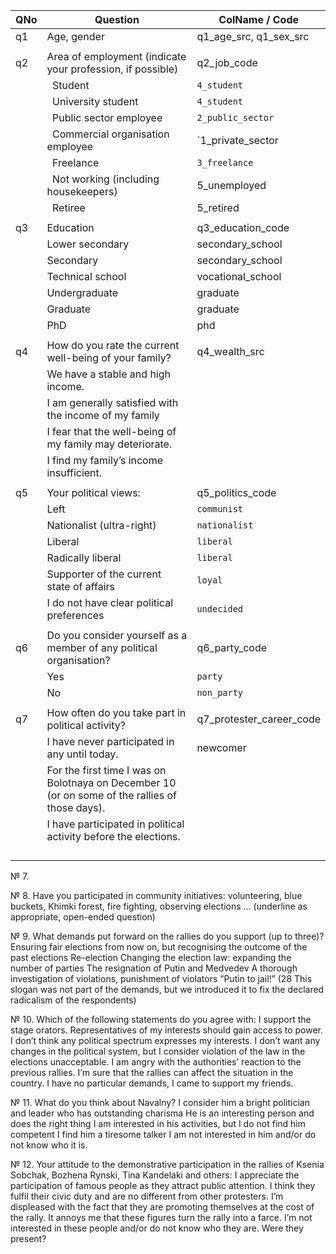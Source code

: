 | QNo  | Question | ColName / Code |
| ------------- | ------------- |------------- |
| q1 | Age, gender | q1_age_src, q1_sex_src |
| | | |
| q2 | Area of employment (indicate your profession, if possible) | q2_job_code |
| | &nbsp; Student | `4_student` |
| | &nbsp; University student | `4_student` |
| | &nbsp; Public sector employee | `2_public_sector` |
| | &nbsp; Commercial organisation employee | `1_private_sector |
| | &nbsp; Freelance | `3_freelance` |
| | &nbsp; Not working (including housekeepers) |  5_unemployed |
| | &nbsp; Retiree | 5_retired |
| | | |
| q3 | Education | q3_education_code |
| | Lower secondary | secondary_school |
| | Secondary | secondary_school |
| | Technical school | vocational_school |
| | Undergraduate | graduate |
| | Graduate | graduate |
| | PhD | phd |
| | | |
| q4 | How do you rate the current well-being of your family? | q4_wealth_src |
| | We have a stable and high income. |  |
| | I am generally satisfied with the income of my family |  |
| | I fear that the well-being of my family may deteriorate. |  |
| | I find my family’s income insufficient. |  |
| | | |
| q5 | Your political views: | q5_politics_code |
| | Left | `communist` |
| | Nationalist (ultra-right) | `nationalist` |
| | Liberal | `liberal` |
| | Radically liberal | `liberal` |
| | Supporter of the current state of affairs | `loyal` |
| | I do not have clear political preferences | `undecided` |
| | | |
| q6 | Do you consider yourself as a member of any political organisation? | q6_party_code |
| | Yes | `party` |
| | No | `non_party` |
| | | |
| q7 | How often do you take part in political activity? | q7_protester_career_code |
| | I have never participated in any until today. | newcomer |
| | For the first time I was on Bolotnaya on December 10 (or on some of the rallies of those days). |  |
| | I have participated in political activity before the elections. |  |
| |  |  |
| |  |  |
| |  |  |
| |  |  |

№ 7. 

№ 8. Have you participated in community initiatives: volunteering, blue buckets, Khimki forest, fire fighting, observing elections ... (underline as appropriate, open-ended question)

№ 9. What demands put forward on the rallies do you support (up to three)?
Ensuring fair elections from now on, but recognising the outcome of the past elections
Re-election
Changing the election law: expanding the number of parties
The resignation of Putin and Medvedev
A thorough investigation of violations, punishment of violators
“Putin to jail!” (28 This slogan was not part of the demands, but we introduced it to fix the declared radicalism of the respondents)

№ 10. Which of the following statements do you agree with:
I support the stage orators.
Representatives of my interests should gain access to power.
I don’t think any political spectrum expresses my interests.
I don’t want any changes in the political system, but I consider violation of the law in the elections unacceptable.
I am angry with the authorities’ reaction to the previous rallies.
I’m sure that the rallies can affect the situation in the country.
I have no particular demands, I came to support my friends.

№ 11. What do you think about Navalny?
I consider him a bright politician and leader who has outstanding charisma
He is an interesting person and does the right thing
I am interested in his activities, but I do not find him competent
I find him a tiresome talker
I am not interested in him and/or do not know who it is.

№ 12. Your attitude to the demonstrative participation in the rallies of Ksenia Sobchak, Bozhena Rynski, Tina Kandelaki and others:
I appreciate the participation of famous people as they attract public attention.
I think they fulfil their civic duty and are no different from other protesters.
I’m displeased with the fact that they are promoting themselves at the cost of the rally.
It annoys me that these figures turn the rally into a farce.
I’m not interested in these people and/or do not know who they are. Were they present?
